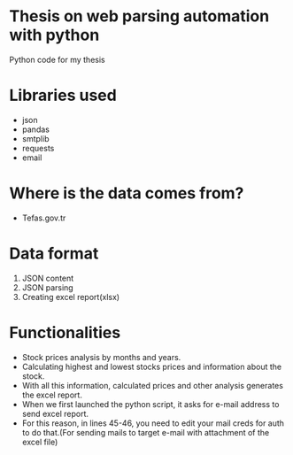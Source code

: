 # Thesis on web parsing automation with python
Python code for my thesis

# Libraries used
- json
- pandas
- smtplib
- requests
- email

# Where is the data comes from?
- Tefas.gov.tr

# Data format
1. JSON content
2. JSON parsing
3. Creating excel report(xlsx)

# Functionalities
- Stock prices analysis by months and years.
- Calculating highest and lowest stocks prices and information about the stock.
- With all this information, calculated prices and other analysis generates the excel report.
- When we first launched the python script, it asks for e-mail address to send excel report.
- For this reason, in lines 45-46, you need to edit your mail creds for auth to do that.(For sending mails to target e-mail with attachment of the excel file)
